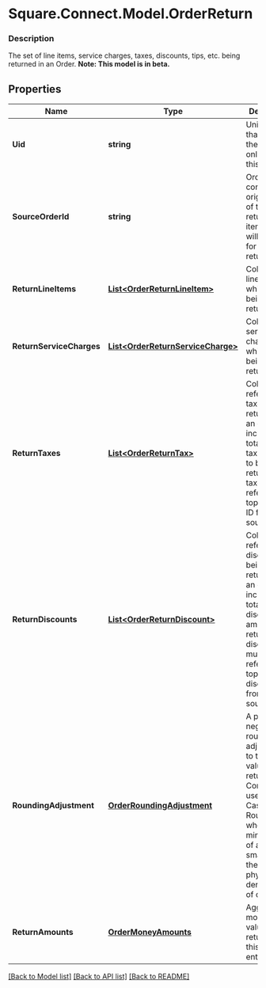 # Square.Connect.Model.OrderReturn

### Description

The set of line items, service charges, taxes, discounts, tips, etc. being returned in an Order.
**Note: This model is in beta.**

## Properties

Name | Type | Description | Notes
------------ | ------------- | ------------- | -------------
**Uid** | **string** | Unique ID that identifies the return only within this order. | [optional] 
**SourceOrderId** | **string** | Order which contains the original sale of these returned line items. This will be unset for unlinked returns. | [optional] 
**ReturnLineItems** | [**List&lt;OrderReturnLineItem&gt;**](OrderReturnLineItem.md) | Collection of line items which are being returned. | [optional] 
**ReturnServiceCharges** | [**List&lt;OrderReturnServiceCharge&gt;**](OrderReturnServiceCharge.md) | Collection of service charges which are being returned. | [optional] 
**ReturnTaxes** | [**List&lt;OrderReturnTax&gt;**](OrderReturnTax.md) | Collection of references to taxes being returned for an order, including the total applied tax amount to be returned. The taxes must reference a top-level tax ID from the source order. | [optional] 
**ReturnDiscounts** | [**List&lt;OrderReturnDiscount&gt;**](OrderReturnDiscount.md) | Collection of references to discounts being returned for an order, including the total applied discount amount to be returned. The discounts must reference a top-level discount ID from the source order. | [optional] 
**RoundingAdjustment** | [**OrderRoundingAdjustment**](OrderRoundingAdjustment.md) | A positive or negative rounding adjustment to the total value being returned. Commonly used to apply Cash Rounding when the minimum unit of account is smaller than the lowest physical denomination of currency. | [optional] 
**ReturnAmounts** | [**OrderMoneyAmounts**](OrderMoneyAmounts.md) | Aggregate monetary value being returned by this Return entry. | [optional] 



[[Back to Model list]](../README.md#documentation-for-models) [[Back to API list]](../README.md#documentation-for-api-endpoints) [[Back to README]](../README.md)

